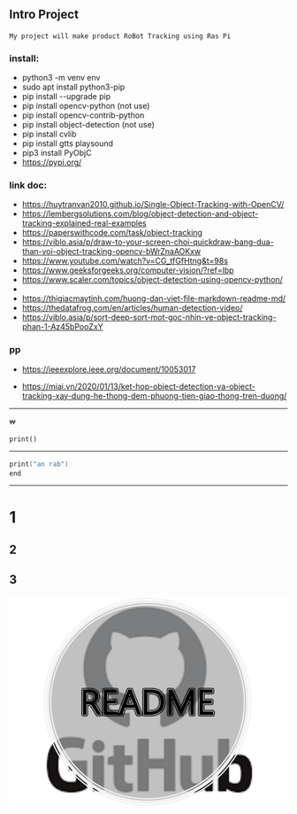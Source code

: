 ## Intro Project
    My project will make product RoBot Tracking using Ras Pi

### install:
- python3 -m venv env
- sudo apt install python3-pip
- pip install --upgrade pip
- pip install opencv-python (not use)
- pip install opencv-contrib-python
- pip install object-detection (not use)
- pip install cvlib
- pip install gtts playsound
- pip3 install PyObjC
- https://pypi.org/

### link doc:
- https://huytranvan2010.github.io/Single-Object-Tracking-with-OpenCV/
- https://lembergsolutions.com/blog/object-detection-and-object-tracking-explained-real-examples
- https://paperswithcode.com/task/object-tracking
- https://viblo.asia/p/draw-to-your-screen-choi-quickdraw-bang-dua-than-voi-object-tracking-opencv-bWrZnaAOKxw
- https://www.youtube.com/watch?v=CG_tfGfHtng&t=98s
- https://www.geeksforgeeks.org/computer-vision/?ref=lbp
- https://www.scaler.com/topics/object-detection-using-opencv-python/
- 
- https://thigiacmaytinh.com/huong-dan-viet-file-markdown-readme-md/
- https://thedatafrog.com/en/articles/human-detection-video/
- https://viblo.asia/p/sort-deep-sort-mot-goc-nhin-ve-object-tracking-phan-1-Az45bPooZxY
### pp
- https://ieeexplore.ieee.org/document/10053017

- https://miai.vn/2020/01/13/ket-hop-object-detection-va-object-tracking-xay-dung-he-thong-dem-phuong-tien-giao-thong-tren-duong/

***
~~w~~

`print()`
***
```C
print("an rab")
end
```
***
# 1
## 2
## 3
![](./img/img.png)
